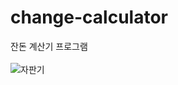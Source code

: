 # change-calculator
잔돈 계산기 프로그램
</br></br>
![자판기](https://user-images.githubusercontent.com/56243414/205904823-9b4a7698-da20-4a72-8d1d-4d6a8659a1a8.png)
